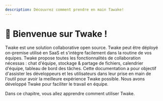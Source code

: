 ```yaml
---
description: Découvrez comment prendre en main Tawake!
---
```


# 👋 Bienvenue sur Twake !

Twake est une solution collaborative open source. Twake peut être déployé on-premise utilisé en SaaS et s'intègre facilement dans la routine de vos équipes. Twake propose toutes les fonctionnalités de collaboration nécessas : chat d'équipe, stockage & partage de fichiers, calendrier d'équipe, tableau de bord des tâches.
Cette documentation a pour objectif d'assister les développeurs et les utilisateurs dans leur prise en main de l'outil pour avoir la meilleure expérience Twake possible. Nous avons développé Twake pour faciliter le travail en équipe.

Dans ce chapitre, vous allez apprendre comment utiliser Twake.
